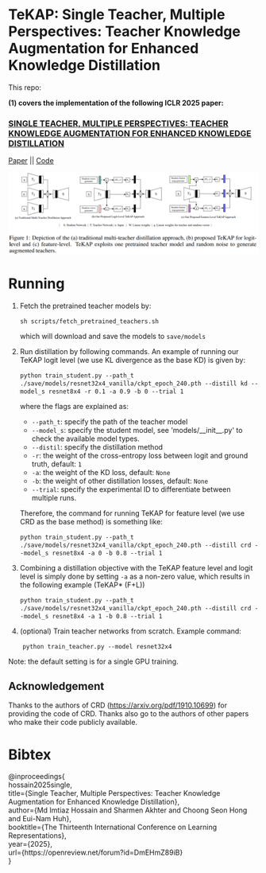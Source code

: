 # TeKAP: Single Teacher, Multiple Perspectives: Teacher Knowledge Augmentation for Enhanced Knowledge Distillation

This repo:

**(1) covers the implementation of the following ICLR 2025 paper:**

<h3><a href="https://openreview.net/forum?id=DmEHmZ89iB">SINGLE TEACHER, MULTIPLE PERSPECTIVES: TEACHER KNOWLEDGE AUGMENTATION FOR ENHANCED KNOWLEDGE DISTILLATION</a></h3>

<p><a href="https://openreview.net/forum?id=DmEHmZ89iB">Paper</a> || <a href="https://github.com/mdimtiazh/TeKAP/tree/main">Code</a></p>

![TeKAP Main Figure](https://github.com/mdimtiazh/TeKAP/blob/main/assets/TeKAP-main-figure.png)

# Running

1. Fetch the pretrained teacher models by:

    ```
    sh scripts/fetch_pretrained_teachers.sh
    ```
   which will download and save the models to `save/models`
   
2. Run distillation by following commands. An example of running our TeKAP logit level (we use KL divergence as the base KD) is given by:

    ```
    python train_student.py --path_t ./save/models/resnet32x4_vanilla/ckpt_epoch_240.pth --distill kd --model_s resnet8x4 -r 0.1 -a 0.9 -b 0 --trial 1
    ```
    where the flags are explained as:
    - `--path_t`: specify the path of the teacher model
    - `--model_s`: specify the student model, see 'models/\_\_init\_\_.py' to check the available model types.
    - `--distil`: specify the distillation method
    - `-r`: the weight of the cross-entropy loss between logit and ground truth, default: `1`
    - `-a`: the weight of the KD loss, default: `None`
    - `-b`: the weight of other distillation losses, default: `None`
    - `--trial`: specify the experimental ID to differentiate between multiple runs.
    
    Therefore, the command for running TeKAP for feature level (we use CRD as the base method) is something like:
    ```
    python train_student.py --path_t ./save/models/resnet32x4_vanilla/ckpt_epoch_240.pth --distill crd --model_s resnet8x4 -a 0 -b 0.8 --trial 1
    ```
    
3. Combining a distillation objective with the TeKAP feature level and logit level is simply done by setting `-a` as a non-zero value, which results in the following example (TeKAP* (F+L))
    ```
    python train_student.py --path_t ./save/models/resnet32x4_vanilla/ckpt_epoch_240.pth --distill crd --model_s resnet8x4 -a 1 -b 0.8 --trial 1     
    ```

4. (optional) Train teacher networks from scratch. Example command:
```
	python train_teacher.py --model resnet32x4
```

Note: the default setting is for a single GPU training. 


## Acknowledgement

Thanks to the authors of CRD (https://arxiv.org/pdf/1910.10699) for providing the code of CRD. Thanks also go to the authors of other papers who make their code publicly available.


# Bibtex
<p>
@inproceedings{<br>
hossain2025single,<br>
title={Single Teacher, Multiple Perspectives: Teacher Knowledge Augmentation for Enhanced Knowledge Distillation},<br>
author={Md Imtiaz Hossain and Sharmen Akhter and Choong Seon Hong and Eui-Nam Huh},<br>
booktitle={The Thirteenth International Conference on Learning Representations},<br>
year={2025},<br>
url={https://openreview.net/forum?id=DmEHmZ89iB}<br>
}
</p>
